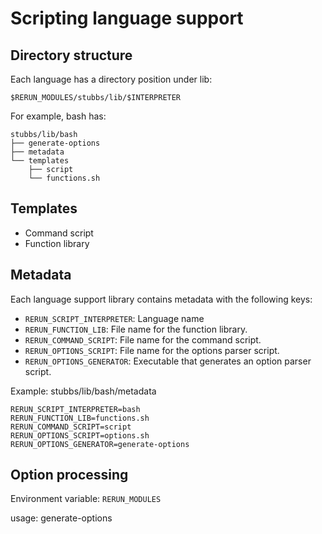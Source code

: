 # Scripting language support

## Directory structure

Each language has a directory position under lib:

    $RERUN_MODULES/stubbs/lib/$INTERPRETER
    
For example, bash has:

    stubbs/lib/bash
    ├── generate-options
    ├── metadata
    └── templates
        ├── script
        └── functions.sh
    
## Templates

* Command script
* Function library
    
## Metadata

Each language support library contains metadata with the following keys:

* `RERUN_SCRIPT_INTERPRETER`: Language name
* `RERUN_FUNCTION_LIB`: File name for the function library.
* `RERUN_COMMAND_SCRIPT`: File name for the command script.
* `RERUN_OPTIONS_SCRIPT`: File name for the options parser script.
* `RERUN_OPTIONS_GENERATOR`: Executable that generates an option parser script.

Example: stubbs/lib/bash/metadata

    RERUN_SCRIPT_INTERPRETER=bash
    RERUN_FUNCTION_LIB=functions.sh
    RERUN_COMMAND_SCRIPT=script
    RERUN_OPTIONS_SCRIPT=options.sh
    RERUN_OPTIONS_GENERATOR=generate-options

    
## Option processing

Environment variable: `RERUN_MODULES`

usage: generate-options <module> <command>
